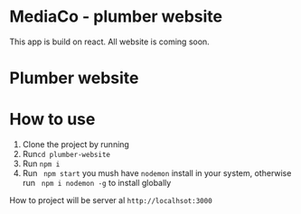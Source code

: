 # MediaCo - plumber website
This app is build on react. 
All website is coming soon.

# Plumber website 
# How to use 
1. Clone the project by running 
2. Run`cd plumber-website`
3. Run `npm i`
4. Run  ` npm start`  you mush have `nodemon` install in your system, otherwise run ` npm i nodemon -g` to install globally 

How to project will be server al `http://localhsot:3000`